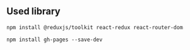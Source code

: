 ## Used library

    npm install @reduxjs/toolkit react-redux react-router-dom

    npm install gh-pages --save-dev
    